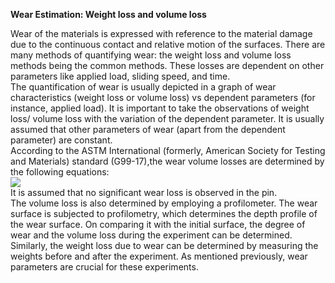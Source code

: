<b> Wear Estimation: Weight loss and volume loss</b> <br>

Wear of the materials is expressed with reference to the material damage due to the continuous contact and relative motion of the surfaces. There are many methods of quantifying wear: the weight loss and volume loss methods being the common methods. These losses are dependent on other parameters like applied load, sliding speed, and time.<br> 
The quantification of wear is usually depicted in a graph of wear characteristics (weight loss or volume loss) vs dependent parameters (for instance, applied load). It is important to take the observations of weight loss/ volume loss with the variation of the dependent parameter. It is usually assumed that other parameters of wear (apart from the dependent parameter) are constant. <br>
According to the ASTM International (formerly, American Society for Testing and Materials) standard (G99-17),the wear volume losses are determined by the following equations:<br>
<Image src="images/pic1.PNG"><br>
It is assumed that no significant wear loss is observed in the pin. <br>
The volume loss is also determined by employing a profilometer. The wear surface is subjected to profilometry, which determines the depth profile of the wear surface. On comparing it with the initial surface, the degree of wear and the volume loss during the experiment can be determined. Similarly, the weight loss due to wear can be determined by measuring the weights before and after the experiment. As mentioned previously, wear parameters are crucial for these experiments.  
